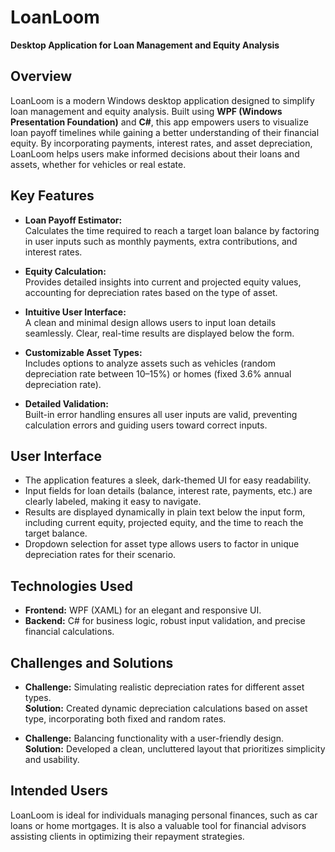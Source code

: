 # LoanLoom
**Desktop Application for Loan Management and Equity Analysis**

## Overview
LoanLoom is a modern Windows desktop application designed to simplify loan management and equity analysis. Built using **WPF (Windows Presentation Foundation)** and **C#**, this app empowers users to visualize loan payoff timelines while gaining a better understanding of their financial equity. By incorporating payments, interest rates, and asset depreciation, LoanLoom helps users make informed decisions about their loans and assets, whether for vehicles or real estate.

## Key Features
- **Loan Payoff Estimator:**  
  Calculates the time required to reach a target loan balance by factoring in user inputs such as monthly payments, extra contributions, and interest rates.

- **Equity Calculation:**  
  Provides detailed insights into current and projected equity values, accounting for depreciation rates based on the type of asset.

- **Intuitive User Interface:**  
  A clean and minimal design allows users to input loan details seamlessly. Clear, real-time results are displayed below the form.

- **Customizable Asset Types:**  
  Includes options to analyze assets such as vehicles (random depreciation rate between 10–15%) or homes (fixed 3.6% annual depreciation rate).

- **Detailed Validation:**  
  Built-in error handling ensures all user inputs are valid, preventing calculation errors and guiding users toward correct inputs.

## User Interface
- The application features a sleek, dark-themed UI for easy readability.
- Input fields for loan details (balance, interest rate, payments, etc.) are clearly labeled, making it easy to navigate.
- Results are displayed dynamically in plain text below the input form, including current equity, projected equity, and the time to reach the target balance.
- Dropdown selection for asset type allows users to factor in unique depreciation rates for their scenario.

## Technologies Used
- **Frontend:** WPF (XAML) for an elegant and responsive UI.
- **Backend:** C# for business logic, robust input validation, and precise financial calculations.

## Challenges and Solutions
- **Challenge:** Simulating realistic depreciation rates for different asset types.  
  **Solution:** Created dynamic depreciation calculations based on asset type, incorporating both fixed and random rates.

- **Challenge:** Balancing functionality with a user-friendly design.  
  **Solution:** Developed a clean, uncluttered layout that prioritizes simplicity and usability.

## Intended Users
LoanLoom is ideal for individuals managing personal finances, such as car loans or home mortgages. It is also a valuable tool for financial advisors assisting clients in optimizing their repayment strategies.
